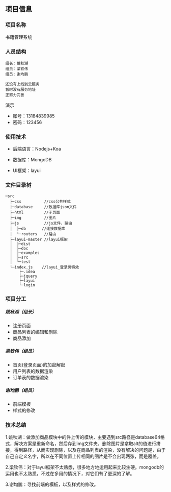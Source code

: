 ﻿

## 项目信息



### 项目名称

书籍管理系统



### 人员结构

```
组长：姚秋湖
组员：梁钦伟
组员：谢均鹏
```
```
还没有上线到云服务
暂时没有服务地址
正努力完善
```


演示
- 账号：13184839985
- 密码：123456


### 使用技术

- 后端语言：Nodejs+Koa

- 数据库：MongoDB

- UI框架：layui

  

### 文件目录树

```
─src
  ├─css          //css公共样式
  ├─database     //数据库json文件
  ├─html         //子页面
  ├─img	         //图片		
  ├─js	         //js文件，路由
  │  ├─db       //连接数据库
  │  └─routers	 //路由
  ├─layui-master //layui框架
  │  ├─dist
  │  ├─doc
  │  ├─examples
  │  ├─src
  │  └─test
  └─index.js	//layui_登录页特效
      ├─.idea
      ├─jquery
      ├─layui
      └─login
```



### 项目分工

##### 姚秋湖（组长）

- 注册页面
- 商品列表的编辑和删除
- 商品添加

##### 梁钦伟（组员）

- 首页(登录页面)的加密解密
- 用户列表的数据渲染
- 订单表的数据渲染

##### 谢均鹏（组员）

- 前端模板
- 样式的修改

	

### 技术总结

1.姚秋湖：做添加商品模块中的件上传的模块，主要遇到src路径是database64格式，解决方案是重新命名，然后存到img文件夹，删除图片是拿取alt的值进行拼接，得到路径，从而实现删除，以及在商品列表的渲染，没有解决的问题是，由于自己自定义名字，所以在不同位置上传相同的图片是不会出现两张，而是覆盖。

2.梁钦伟：对于layui框架不太熟悉，很多地方地运用起来比较生硬。mongodb的运用也不太熟悉，不过在多用的情况下，对它们有了更深的了解。

3.谢均鹏：寻找前端的模板，以及样式的修改。